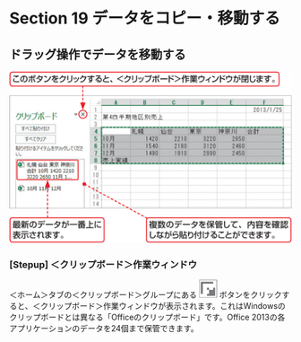 # Section 19 データをコピー・移動する

## ドラッグ操作でデータを移動する

![](005.png)

### [Stepup] ＜クリップボード＞作業ウィンドウ

＜ホーム＞タブの＜クリップボード＞グループにある ![](icon_start.png) ボタンをクリックすると、＜クリップボード＞作業ウィンドウが表示されます。これはWindowsのクリップボードとは異なる「Officeのクリップボード」です。Office 2013の各アプリケーションのデータを24個まで保管できます。


